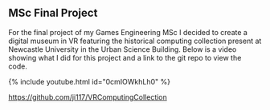 ## MSc Final Project

For the final project of my Games Engineering MSc I decided to create a digital museum in VR featuring the historical computing collection present at Newcastle University in the Urban Science Building.
Below is a video showing what I did for this project and a link to the git repo to view the code.

{% include youtube.html id="0cmIOWkhLh0" %}

https://github.com/ji117/VRComputingCollection

